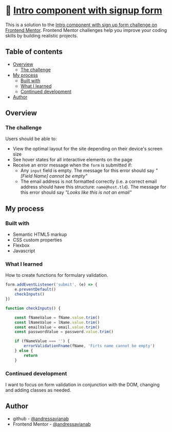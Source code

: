 # 🧮 [Intro component with signup form](https://andressavianab.github.io/intro-component-with-signup-form-master/)

This is a solution to the [Intro component with sign up form challenge on Frontend Mentor](https://www.frontendmentor.io/challenges/intro-component-with-signup-form-5cf91bd49edda32581d28fd1). Frontend Mentor challenges help you improve your coding skills by building realistic projects. 

## Table of contents

- [Overview](#overview)
  - [The challenge](#the-challenge)
- [My process](#my-process)
  - [Built with](#built-with)
  - [What I learned](#what-i-learned)
  - [Continued development](#continued-development)
- [Author](#author)


## Overview

### The challenge

Users should be able to:

- View the optimal layout for the site depending on their device's screen size
- See hover states for all interactive elements on the page
- Receive an error message when the `form` is submitted if:
  - Any `input` field is empty. The message for this error should say *"[Field Name] cannot be empty"*
  - The email address is not formatted correctly (i.e. a correct email address should have this structure: `name@host.tld`). The message for this error should say *"Looks like this is not an email"*

## My process

### Built with

- Semantic HTML5 markup
- CSS custom properties
- Flexbox
- Javascript

### What I learned

How to create functions for formulary validation.

```js
form.addEventListener('submit', (e) => {
    e.preventDefault()
    checkInputs()
})

function checkInputs() {

    const fNameValue = fName.value.trim()
    const lNameValue = lName.value.trim()
    const emailValue = email.value.trim()
    const passwordValue = password.value.trim()

    if (fNameValue === '') {
        errorValidationFname(fName, 'Firts name cannot be empty')
    } else {
        return
    }
```

### Continued development

I want to focus on form validation in conjunction with the DOM, changing and adding classes as needed.

## Author

- github - [@andressavianab](https://github.com/andressavianab)
- Frontend Mentor - [@andressavianab](https://www.frontendmentor.io/profile/andressavianab)


